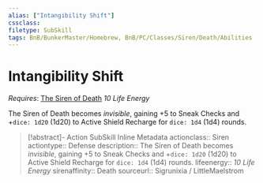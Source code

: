 ```yaml
---
alias: ["Intangibility Shift"]
cssclass: 
filetype: SubSkill
tags: BnB/BunkerMaster/Homebrew, BnB/PC/Classes/Siren/Death/Abilities
---
```

# Intangibility Shift
*Requires*: [The Siren of Death](../The-Siren-of-Death.md)
_10 Life Energy_

The Siren of Death becomes _invisible_, gaining +5 to Sneak Checks and +`dice: 1d20` (1d20) to Active Shield Recharge for `dice: 1d4` (1d4) rounds.

>[!abstract]- Action SubSkill Inline Metadata
> actionclass:: Siren
> actiontype:: Defense
> description:: The Siren of Death becomes _invisible_, gaining +5 to Sneak Checks and +`dice: 1d20` (1d20) to Active Shield Recharge for `dice: 1d4` (1d4) rounds.
> lifeenergy:: _10 Life Energy_
> sirenaffinity:: Death
> sourceurl:: Sigrunixia / LittleMaelstrom
